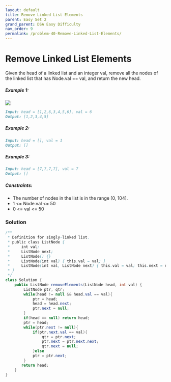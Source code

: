 ```yaml
---
layout: default
title: Remove Linked List Elements
parent: Easy Set 2
grand_parent: DSA Easy Difficulty
nav_order: 9
permalink: /problem-40-Remove-Linked-List-Elements/
---
```

# Remove Linked List Elements
Given the head of a linked list and an integer val, remove all the nodes of the linked list that has Node.val == val, and return the new head.

##### Example 1:
![](../../assets/images/ds/removelinked-list.jpeg)
```markdown
Input: head = [1,2,6,3,4,5,6], val = 6
Output: [1,2,3,4,5]
```
##### Example 2:
```markdown
Input: head = [], val = 1
Output: []
```
##### Example 3:
```markdown
Input: head = [7,7,7,7], val = 7
Output: []
```
##### Constraints:
* The number of nodes in the list is in the range [0, 104].
* 1 <= Node.val <= 50
* 0 <= val <= 50

### Solution
```java
/**
 * Definition for singly-linked list.
 * public class ListNode {
 *     int val;
 *     ListNode next;
 *     ListNode() {}
 *     ListNode(int val) { this.val = val; }
 *     ListNode(int val, ListNode next) { this.val = val; this.next = next; }
 * }
 */
class Solution {
    public ListNode removeElements(ListNode head, int val) {
        ListNode ptr, qtr;
        while(head != null && head.val == val){
            ptr = head;
            head = head.next;
            ptr.next = null;
        }
        if(head == null) return head;
        ptr = head;
        while(ptr.next != null){
            if(ptr.next.val == val){
                qtr = ptr.next;
                ptr.next = ptr.next.next;
                qtr.next = null;
            }else
            ptr = ptr.next;
        }
       return head;
    }
}
```

